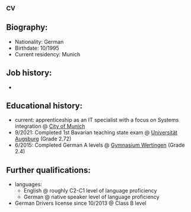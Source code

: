 ### CV 

## Biography: 

- Nationality: German
- Birthdate: 10/1995
- Current residency: Munich

## Job history: 

- 

## Educational history: 

- current: apprenticeship as an IT specialist with a focus on Systems integration @ [City of Munich](https://www.muenchen.de/) 
- 9/2021: Completed 1st Bavarian teaching state exam @ [Universität Augsburg](https://www.uni-augsburg.de/de/) (Grade 2.72) 
- 6/2015: Completed German A levels @ [Gymnasium Wertingen](https://www.gymnasium-wertingen.de/) (Grade 2.4) 

## Further qualifications: 

- languages:
  -   English @ roughly C2-C1 level of language proficiency
  -   German @ native speaker level of language proficiency
- German Drivers license since 10/2013 @ Class B level  

